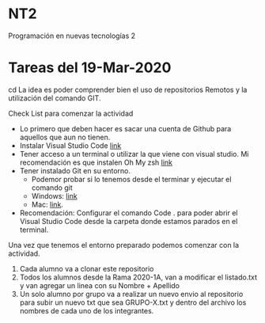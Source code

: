 # NT2
Programación en nuevas tecnologías 2

# Tareas del 19-Mar-2020
 cd
La idea es poder comprender bien el uso de repositorios Remotos y la utilización del comando GIT.

Check List para comenzar la actividad
- Lo primero que deben hacer es sacar una cuenta de Github para aquellos que aun no tienen.
- Instalar Visual Studio Code [link](https://code.visualstudio.com)
- Tener acceso a un terminal o utilizar la que viene con visual studio. Mi recomendación es que instalen Oh My zsh [link](https://ohmyz.sh)
- Tener instalado Git en su entorno.
    - Podemor probar si lo tenemos desde el terminar y ejecutar el comando git
    - Windows: [link](https://git-for-windows.github.io/)
    - Mac: [link](https://git-scm.com/download/mac).
- Recomendación: Configurar el comando Code . para poder abrir el Visual Studio Code desde la carpeta donde estamos parados en el terminal.

Una vez que tenemos el entorno preparado podemos comenzar con la actividad.

1. Cada alumno va a clonar este repositorio
2. Todos los alumnos desde la Rama 2020-1A, van a modificar el listado.txt y van agregar un linea con su Nombre + Apellido
3. Un solo alumno por grupo va a realizar un nuevo envio al repositorio para subir un nuevo txt que sea GRUPO-X.txt y dentro del archivo los nombres de cada uno de los integrantes.